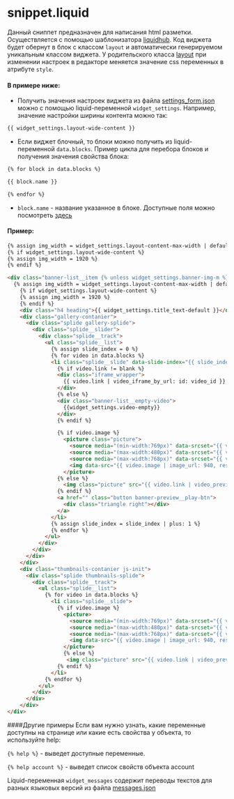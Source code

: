 # snippet.liquid

Данный сниппет предназначен для написания html разметки. Осуществляется с помощью шаблонизатора <a href="https://liquidhub.ru/collection/shpargalka-liquid" target="_blank">liquidhub</a>. Код виджета будет обернут в блок с классом `layout` и автоматически генерируемом уникальным классом виджета. У родительского класса <a href="/4%20поколение/core.css/">layout</a> при изменении настроек в редакторе меняется значение css переменных в атрибуте `style`.


#### В примере ниже:
- Получить значения настроек виджета из файла <a href="/4%20поколение/Виджеты/settings_form/">settings_form.json</a> можно с помощью liquid-переменной `widget_settings`. Например, значение настройки ширины контента можно так:
```HTML 
{{ widget_settings.layout-wide-content }}
```
- Если виджет блочный, то блоки можно получить из liquid-переменной `data.blocks`.
Пример цикла для перебора блоков и получения значения свойства блока: 
```HTML 
{% for block in data.blocks %}

{{ block.name }}

{% endfor %}
```
- `block.name` - название указанное в блоке. Доступные поля можно посмотреть <a href="/4%20поколение/Виджеты/info/#blocks_example">здесь</a>


#### Пример:
```HTML
{% assign img_width = widget_settings.layout-content-max-width | default: settings.layout-content-max-width  %}
{% if widget_settings.layout-wide-content %}
{% assign img_width = 1920 %}
{% endif %}

<div class="banner-list__item {% unless widget_settings.banner-img-m %}show-mobile{% endunless %}">
  {% assign img_width = widget_settings.layout-content-max-width | default: settings.layout-content-max-width  %}
    {% if widget_settings.layout-wide-content %}
    {% assign img_width = 1920 %}
    {% endif %}
    <div class="h4 heading">{{ widget_settings.title_text-default }}</div>
    <div class="gallery-contanier">
      <div class="splide gallery-splide">
        <div class="splide__slider">
          <div class="splide__track">
            <ul class="splide__list">
              {% assign slide_index = 0 %}
              {% for video in data.blocks %}
              <li class="splide__slide" data-slide-index="{{ slide_index }}">
                {% if video.link != blank %}
                <div class="iframe_wrapper">
                  {{ video.link | video_iframe_by_url: id: video_id }}
                </div>
                {% else %}
                <div class="banner-list__empty-video">
                  {{widget_settings.video-empty}}
                </div>
                {% endif %}

                {% if video.image %}
                  <picture class="picture">
                    <source media="(min-width:769px)" data-srcset="{{ video.image | image_url: img_width, format: 'webp', resizing_type: 'fit_width' }}" type="image/webp" class="lazyload">
                    <source media="(max-width:480px)" data-srcset="{{ video.image | image_url: 500, format: 'webp', resizing_type: 'fit_width' }}" type="image/webp" class="lazyload">
                    <source media="(max-width:768px)" data-srcset="{{ video.image | image_url: 768, format: 'webp', resizing_type: 'fit_width' }}" type="image/webp" class="lazyload">
                    <img data-src="{{ video.image | image_url: 940, resizing_type: 'fit_width' }}" class="lazyload">
                  </picture>
                {% else %}
                  <img class="picture" src="{{ video.link | video_preview_by_url }}" style="max-width: 100%" />
                {% endif %}
                <a href="" class="button banner-preview__play-btn">
                  <div class="triangle right"></div>
                </a>
              </li>
              {% assign slide_index = slide_index | plus: 1 %}
              {% endfor %}
            </ul>
          </div>
        </div>
      </div>
    </div>
    <div class="thumbnails-contanier js-init">
      <div class="splide thumbnails-splide">
        <div class="splide__track">
          <ul class="splide__list">
            {% for video in data.blocks %}
              <li class="splide__slide">
                {% if video.image %}
                  <picture>
                    <source media="(min-width:769px)" data-srcset="{{ video.image | image_url: img_width, format: 'webp', resizing_type: 'fit_width' }}" type="image/webp" class="lazyload">
                    <source media="(max-width:480px)" data-srcset="{{ video.image | image_url: 500, format: 'webp', resizing_type: 'fit_width' }}" type="image/webp" class="lazyload">
                    <source media="(max-width:768px)" data-srcset="{{ video.image | image_url: 768, format: 'webp', resizing_type: 'fit_width' }}" type="image/webp" class="lazyload">
                    <img data-src="{{ video.image | image_url: 940, resizing_type: 'fit_width' }}" class="lazyload">
                  </picture>
                  {% else %}
                   <img class="picture" src="{{ video.link | video_preview_by_url }}" style="max-width: 100%" />
                {% endif %}
              </li>
            {% endfor %}
          </ul>
        </div>
      </div>
    </div>
</div>
```


####Другие примеры
Если вам нужно узнать, какие переменные доступны на странице или какие есть свойства у объекта, то используйте help:

`{% help %}` - выведет доступные переменные.

`{% help account %}` - выведет список свойств объекта account

Liquid-переменная `widget_messages` содержит переводы текстов для разных языковых версий из файла <a href="/4%20поколение/Виджеты/messages/">messages.json</a>
